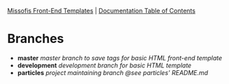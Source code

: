 [Missofis Front-End Templates](http://missofis.com) | [Documentation Table of Contents](TOC.md)

# Branches

* __master__ _master branch to save tags for basic HTML front-end template_
* __development__ _development branch for basic HTML template_
* __particles__ _project maintaining branch @see particles' README.md_
